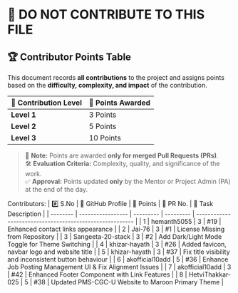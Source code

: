 # 🚫 DO NOT CONTRIBUTE TO THIS FILE

## 🏆 **Contributor Points Table**

This document records **all contributions** to the project and assigns points based on the **difficulty, complexity, and impact** of the contribution.

| 🏅 Contribution Level | 🎯 Points Awarded |
| -------------------- | ----------------- |
| **Level 1**          | 3 Points          |
| **Level 2**          | 5 Points          |
| **Level 3**          | 10 Points         |

> 📌 **Note:** Points are awarded **only for merged Pull Requests (PRs)**.  
> 🛠 **Evaluation Criteria:** Complexity, quality, and significance of the work.  
> ✅ **Approval:** Points updated **only** by the Mentor or Project Admin (PA) at the end of the day.


Contributors:
| #️⃣ S.No | 👤 GitHub Profile | 🎯 Points | 🔗 PR No. | 📌 Task Description                                      |
| -------- | ----------------- | --------- | --------- | -------------------------------------------------------- |
| 1        | hemanth5055       | 3         | #19       | Enhanced contact links appearance                        |
| 2        | Jai-76            | 3         | #1        | License Missing from Repository                          |
| 3        | Sangeeta-20-stack | 3         | #2        | Add Dark/Light Mode Toggle for Theme Switching           |
| 4        | khizar-hayath     | 3         | #26       | Added favicon, navbar logo and website title             |
| 5        | khizar-hayath     | 3         | #37       | Fix title visibility and inconsistent button behaviour   |
| 6        | akofficial10add   | 5         | #36       | Enhance Job Posting Management UI & Fix Alignment Issues |
| 7        | akofficial10add   | 3         | #42       | Enhanced Footer Component with Link Features             |
| 8        | HetviThakkar-025  | 5         | #38       | Updated PMS-CGC-U Website to Maroon Primary Theme        |



